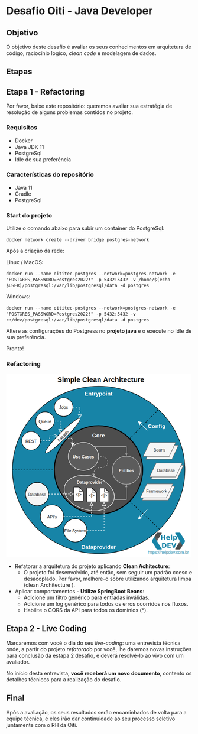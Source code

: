 # Desafio Oiti - Java Developer

## Objetivo

O objetivo deste desafio é avaliar os seus conhecimentos em arquitetura de código, raciocínio lógico, _clean code_ e modelagem de dados.

## Etapas

## Etapa 1 - Refactoring

Por favor, baixe este repositório: queremos avaliar sua estratégia de resolução de alguns problemas contidos no projeto.

### Requisitos

- Docker
- Java JDK 11
- PostgreSql
- Idle de sua preferência

### Características do repositório

- Java 11
- Gradle
- PostgreSql

### Start do projeto

Utilize o comando abaixo para subir um container do PostgreSql:

    docker network create --driver bridge postgres-network

Após a criação da rede:

Linux / MacOS:

    docker run --name oititec-postgres --network=postgres-network -e "POSTGRES_PASSWORD=Postgres2022!" -p 5432:5432 -v /home/$(echo $USER)/postgresql:/var/lib/postgresql/data -d postgres

Windows:

    docker run --name oititec-postgres --network=postgres-network -e "POSTGRES_PASSWORD=Postgres2022!" -p 5432:5432 -v c:/dev/postgresql:/var/lib/postgresql/data -d postgres

Altere as configurações do Postgress no **projeto java** e o execute no Idle de sua preferência.

Pronto!

### Refactoring

<img src="clean.png" alt="drawing" width="500"/>

- Refatorar a arquitetura do projeto aplicando **Clean Achitecture**:
  - O projeto foi desenvolvido, até então, sem seguir um padrão coeso e desacoplado. Por favor, melhore-o sobre utilizando arquitetura limpa (clean Architecture ).
- Aplicar comportamentos - **Utilize SpringBoot Beans**:
  - Adicione um filtro genérico para entradas inválidas.
  - Adicione um log genérico para todos os erros ocorridos nos fluxos.
  - Habilite o CORS da API para todos os domínios (\*).

## Etapa 2 - Live Coding

​Marcaremos com você o dia do seu _live-coding_: uma entrevista técnica onde, a partir do projeto _refatorado_ por você, lhe daremos novas instruções para conclusão da estapa 2 desafio, e deverá resolvê-lo ao vivo com um avaliador.

No início desta entrevista, **você receberá um novo documento**, contento os detalhes técnicos para a realização do desafio.

## Final

Após a avaliação, os seus resultados serão encaminhados de volta para a equipe técnica, e eles irão dar continuidade ao seu processo seletivo juntamente com o RH da Oiti.
​
